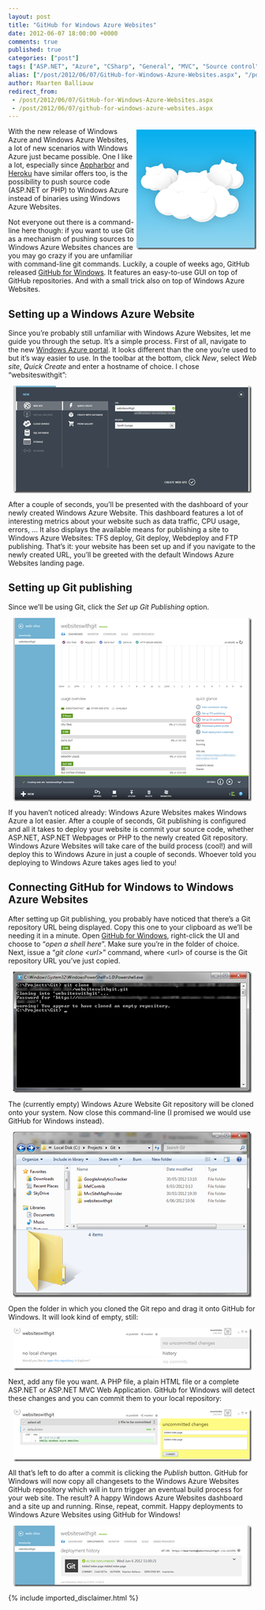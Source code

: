 ```yaml
---
layout: post
title: "GitHub for Windows Azure Websites"
date: 2012-06-07 18:00:00 +0000
comments: true
published: true
categories: ["post"]
tags: ["ASP.NET", "Azure", "CSharp", "General", "MVC", "Source control", "Webfarm"]
alias: ["/post/2012/06/07/GitHub-for-Windows-Azure-Websites.aspx", "/post/2012/06/07/github-for-windows-azure-websites.aspx"]
author: Maarten Balliauw
redirect_from:
 - /post/2012/06/07/GitHub-for-Windows-Azure-Websites.aspx
 - /post/2012/06/07/github-for-windows-azure-websites.aspx
---
```

<p><a href="http://octodex.github.com/cloud/"><img style="background-image: none; margin: 5px 0px 5px 5px; padding-left: 0px; padding-right: 0px; display: inline; float: right; padding-top: 0px; border: 0px;" title="Windows Azure Websites Git Github for Windows" src="/images/image_184.png" border="0" alt="Windows Azure Websites Git Github for Windows" width="244" height="244" align="right" /></a>With the new release of Windows Azure and Windows Azure Websites, a lot of new scenarios with Windows Azure just became possible. One I like a lot, especially since <a href="http://www.appharbor.com" target="_blank">Appharbor</a> and <a href="http://www.heroku.com" target="_blank">Heroku</a> have similar offers too, is the possibility to push source code (ASP.NET or PHP) to Windows Azure instead of binaries using Windows Azure Websites.</p>
<p>Not everyone out there is a command-line here though: if you want to use Git as a mechanism of pushing sources to Windows Azure Websites chances are you may go crazy if you are unfamiliar with command-line git commands. Luckily, a couple of weeks ago, GitHub released <a href="http://windows.github.com" target="_blank">GitHub for Windows</a>. It features an easy-to-use GUI on top of GitHub repositories. And with a small trick also on top of Windows Azure Websites.</p>
<h2>Setting up a Windows Azure Website</h2>
<p>Since you&rsquo;re probably still unfamiliar with Windows Azure Websites, let me guide you through the setup. It&rsquo;s a simple process. First of all, navigate to the new <a href="http://manage.windowsazure.com">Windows Azure portal</a>. It looks different than the one you&rsquo;re used to but it&rsquo;s way easier to use. In the toolbar at the bottom, click <em>New</em>, select <em>Web site</em>, <em>Quick Create</em> and enter a hostname of choice. I chose &ldquo;websiteswithgit&rdquo;:</p>
<p><a href="/images/image_185.png"><img style="background-image: none; margin: 5px auto; padding-left: 0px; padding-right: 0px; display: block; float: none; padding-top: 0px; border: 0px;" title="Creating a Windows Azure Website" src="/images/image_thumb_150.png" border="0" alt="Creating a Windows Azure Website" width="484" height="218" /></a></p>
<p>After a couple of seconds, you&rsquo;ll be presented with the dashboard of your newly created Windows Azure Website. This dashboard features a lot of interesting metrics about your website such as data traffic, CPU usage, errors, &hellip; It also displays the available means for publishing a site to Windows Azure Websites: TFS deploy, Git deploy, Webdeploy and FTP publishing. That&rsquo;s it: your website has been set up and if you navigate to the newly created URL, you&rsquo;ll be greeted with the default Windows Azure Websites landing page.</p>
<h2>Setting up Git publishing</h2>
<p>Since we&rsquo;ll be using Git, click the <em>Set up Git Publishing</em> option.</p>
<p><a href="/images/image_186.png"><img style="background-image: none; margin: 5px auto; padding-left: 0px; padding-right: 0px; display: block; float: none; padding-top: 0px; border: 0px;" title="Windows Azure Websites Dashboard" src="/images/image_thumb_151.png" border="0" alt="Windows Azure Websites Dashboard" width="484" height="372" /></a></p>
<p>If you haven&rsquo;t noticed already: Windows Azure Websites makes Windows Azure a lot easier. After a couple of seconds, Git publishing is configured and all it takes to deploy your website is commit your source code, whether ASP.NET, ASP.NET Webpages or PHP to the newly created Git repository. Windows Azure Websites will take care of the build process (cool!) and will deploy this to Windows Azure in just a couple of seconds. Whoever told you deploying to Windows Azure takes ages lied to you!</p>
<h2>Connecting GitHub for Windows to Windows Azure Websites</h2>
<p>After setting up Git publishing, you probably have noticed that there&rsquo;s a Git repository URL being displayed. Copy this one to your clipboard as we&rsquo;ll be needing it in a minute. Open <a href="http://windows.github.com">GitHub for Windows</a>, right-click the UI and choose to &ldquo;<em>open a shell here</em>&rdquo;. Make sure you&rsquo;re in the folder of choice. Next, issue a &ldquo;<em>git clone &lt;url&gt;</em>&rdquo; command, where &lt;url&gt; of course is the Git repository URL you&rsquo;ve just copied.</p>
<p><a href="/images/image_187.png"><img style="background-image: none; margin: 5px auto; padding-left: 0px; padding-right: 0px; display: block; float: none; padding-top: 0px; border: 0px;" title="Windows Azure Git Repository Build" src="/images/image_thumb_152.png" border="0" alt="Windows Azure Git Repository Build" width="484" height="246" /></a></p>
<p>The (currently empty) Windows Azure Website Git repository will be cloned onto your system. Now close this command-line (I promised we would use GitHub for Windows instead).</p>
<p><a href="/images/image_188.png"><img style="background-image: none; margin: 5px auto; padding-left: 0px; padding-right: 0px; display: block; float: none; padding-top: 0px; border: 0px;" title="Git folder" src="/images/image_thumb_153.png" border="0" alt="Git folder" width="484" height="336" /></a></p>
<p>Open the folder in which you cloned the Git repo and drag it onto GitHub for Windows. It will look kind of empty, still:</p>
<p><a href="/images/image_189.png"><img style="background-image: none; margin: 5px auto; padding-left: 0px; padding-right: 0px; display: block; float: none; padding-top: 0px; border: 0px;" title="A Windows Azure Websites repository in GitHub for Windows" src="/images/image_thumb_154.png" border="0" alt="A Windows Azure Websites repository in GitHub for Windows" width="484" height="86" /></a></p>
<p>Next, add any file you want. A PHP file, a plain HTML file or a complete ASP.NET or ASP.NET MVC Web Application. GitHub for Windows will detect these changes and you can commit them to your local repository:</p>
<p><a href="/images/image_190.png"><img style="background-image: none; margin: 5px auto; padding-left: 0px; padding-right: 0px; display: block; float: none; padding-top: 0px; border: 0px;" title="GitHub commit Windows Azure" src="/images/image_thumb_155.png" border="0" alt="GitHub commit Windows Azure" width="484" height="106" /></a></p>
<p>All that&rsquo;s left to do after a commit is clicking the <em>Publish</em> button. GitHub for Windows will now copy all changesets to the Windows Azure Websites GitHub repository which will in turn trigger an eventual build process for your web site. The result? A happy Windows Azure Websites dashboard and a site up and running. Rinse, repeat, commit. Happy deployments to Windows Azure Websites using GitHub for Windows!</p>
<p><a href="/images/image_191.png"><img style="background-image: none; margin: 5px auto; padding-left: 0px; padding-right: 0px; display: block; float: none; padding-top: 0px; border: 0px;" title="Antares Windows Azure Websites Deployment History Build" src="/images/image_thumb_156.png" border="0" alt="Antares Windows Azure Websites Deployment History Build" width="484" height="124" /></a></p>

{% include imported_disclaimer.html %}

